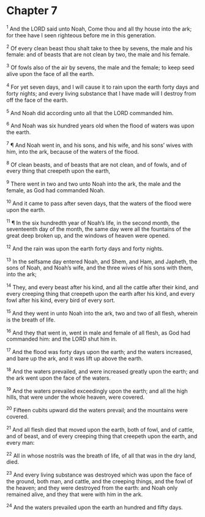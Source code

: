 # Chapter 7

<sup>1</sup> And the LORD said unto Noah, Come thou and all thy house into the ark; for thee have I seen righteous before me in this generation. 

<sup>2</sup> Of every clean beast thou shalt take to thee by sevens, the male and his female: and of beasts that are not clean by two, the male and his female. 

<sup>3</sup> Of fowls also of the air by sevens, the male and the female; to keep seed alive upon the face of all the earth. 

<sup>4</sup> For yet seven days, and I will cause it to rain upon the earth forty days and forty nights; and every living substance that I have made will I destroy from off the face of the earth. 

<sup>5</sup> And Noah did according unto all that the LORD commanded him. 

<sup>6</sup> And Noah was six hundred years old when the flood of waters was upon the earth. 

<sup>7</sup> ¶ And Noah went in, and his sons, and his wife, and his sons’ wives with him, into the ark, because of the waters of the flood. 

<sup>8</sup> Of clean beasts, and of beasts that are not clean, and of fowls, and of every thing that creepeth upon the earth, 

<sup>9</sup> There went in two and two unto Noah into the ark, the male and the female, as God had commanded Noah. 

<sup>10</sup> And it came to pass after seven days, that the waters of the flood were upon the earth. 

<sup>11</sup> ¶ In the six hundredth year of Noah’s life, in the second month, the seventeenth day of the month, the same day were all the fountains of the great deep broken up, and the windows of heaven were opened. 

<sup>12</sup> And the rain was upon the earth forty days and forty nights. 

<sup>13</sup> In the selfsame day entered Noah, and Shem, and Ham, and Japheth, the sons of Noah, and Noah’s wife, and the three wives of his sons with them, into the ark; 

<sup>14</sup> They, and every beast after his kind, and all the cattle after their kind, and every creeping thing that creepeth upon the earth after his kind, and every fowl after his kind, every bird of every sort. 

<sup>15</sup> And they went in unto Noah into the ark, two and two of all flesh, wherein is the breath of life. 

<sup>16</sup> And they that went in, went in male and female of all flesh, as God had commanded him: and the LORD shut him in. 

<sup>17</sup> And the flood was forty days upon the earth; and the waters increased, and bare up the ark, and it was lift up above the earth. 

<sup>18</sup> And the waters prevailed, and were increased greatly upon the earth; and the ark went upon the face of the waters. 

<sup>19</sup> And the waters prevailed exceedingly upon the earth; and all the high hills, that were under the whole heaven, were covered. 

<sup>20</sup> Fifteen cubits upward did the waters prevail; and the mountains were covered. 

<sup>21</sup> And all flesh died that moved upon the earth, both of fowl, and of cattle, and of beast, and of every creeping thing that creepeth upon the earth, and every man: 

<sup>22</sup> All in whose nostrils was the breath of life, of all that was in the dry land, died. 

<sup>23</sup> And every living substance was destroyed which was upon the face of the ground, both man, and cattle, and the creeping things, and the fowl of the heaven; and they were destroyed from the earth: and Noah only remained alive, and they that were with him in the ark. 

<sup>24</sup> And the waters prevailed upon the earth an hundred and fifty days. 


